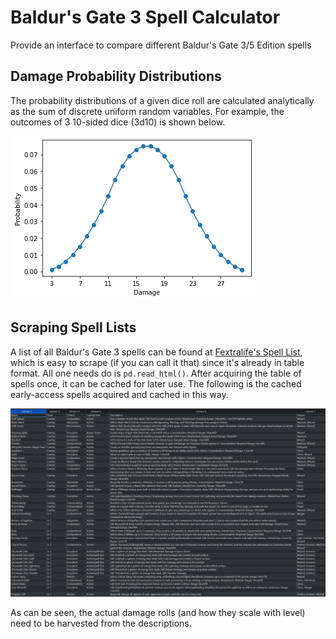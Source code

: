 # Baldur's Gate 3 Spell Calculator
Provide an interface to compare different Baldur's Gate 3/5 Edition spells

## Damage Probability Distributions
The probability distributions of a given dice roll are calculated analytically as the sum of discrete uniform random variables. For example, the outcomes of 3 10-sided dice (3d10) is shown below.


![Alt text](/screenshots/3d10.png?raw=true "Optional Title")

## Scraping Spell Lists
A list of all Baldur's Gate 3 spells can be found at [Fextralife's Spell List](https://baldursgate3.wiki.fextralife.com/Spells), which is easy to scrape (if you can call it that) since it's already in table format. All one needs do is `pd.read_html()`. After acquiring the table of spells once, it can be cached for later use. The following is the cached early-access spells acquired and cached in this way.

![Early-access Spells](/screenshots/spells_ea.png?raw=true "Early-access Spells")

As can be seen, the actual damage rolls (and how they scale with level) need to be harvested from the descriptions.
